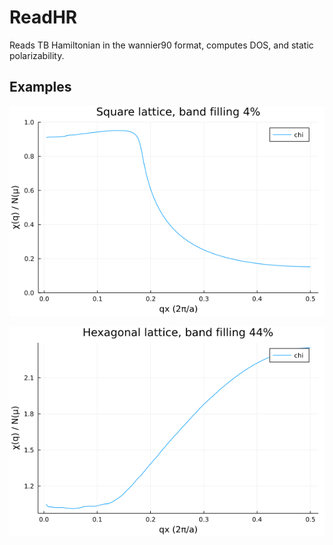 # ReadHR
Reads TB Hamiltonian in the wannier90 format, computes DOS, and static polarizability.

## Examples

![fig1](figures/square.png)

![fig2](figures/graphene.png)

